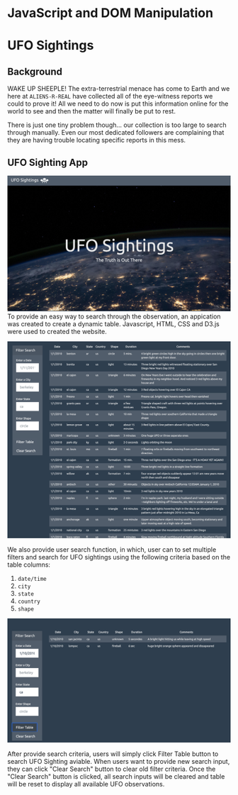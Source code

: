 # JavaScript and DOM Manipulation
# UFO Sightings

## Background

WAKE UP SHEEPLE! The extra-terrestrial menace has come to Earth and we here at `ALIENS-R-REAL` have collected all of the eye-witness reports we could to prove it! All we need to do now is put this information online for the world to see and then the matter will finally be put to rest.

There is just one tiny problem though... our collection is too large to search through manually. Even our most dedicated followers are complaining that they are having trouble locating specific reports in this mess.

## UFO Sighting App

![homepage](StarterCode/static/images/homepage.png)
To provide an easy way to search through the observation, an appication was created to create a dynamic table. Javascript, HTML, CSS and D3.js were used to created the website.

![Dynamic Table](StarterCode/static/images/dynamic_table.png)


We also provide user search function, in which, user can to set multiple filters and search for UFO sightings using the following criteria based on the table columns:

  1. `date/time`
  2. `city`
  3. `state`
  4. `country`
  5. `shape`

![Filtered Table](StarterCode/static/images/filteredtable.png)


After provide search criteria, users will simply click Filter Table button to search UFO Sighting aviable. When users want to provide new search input, they can click "Clear Search" button to clear old filter criteria. Once the "Clear Search" button is clicked, all search inputs will be cleared and table will be reset to display all available UFO observations.